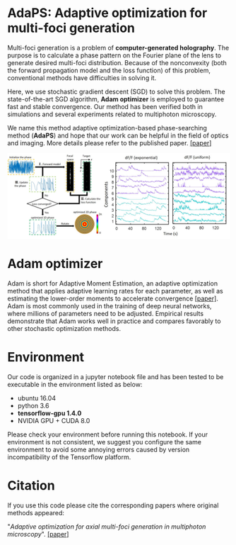 # AdaPS: Adaptive optimization for multi-foci generation

Multi-foci generation is a problem of **computer-generated holography**. The  purpose is to calculate a phase pattern on the Fourier plane of the lens to generate desired multi-foci distribution. Because of the nonconvexity (both the forward propagation model and the loss function) of this problem, conventional methods have difficulties in solving it.

Here, we use stochastic gradient descent (SGD) to solve this problem. The state-of-the-art SGD algorithm, **Adam optimizer** is employed to guarantee fast and stable convergence. Our method has been verified both in simulations and several experiments related to multiphoton microscopy.

We name this method adaptive optimization-based phase-searching method (**AdaPS**) and hope that our work can be helpful in the field of optics and imaging. More details please refer to the published paper. [[paper]](https://www.osapublishing.org/oe/home.cfm)

<img src="https://github.com/BBNC-Computational-Imaging/AdaPS/blob/master/schemetic.jpg" width="1000" align="middle">


# Adam optimizer

Adam is short for Adaptive Moment Estimation, an adaptive optimization method that applies adaptive learning rates for each parameter, as well as estimating the lower-order moments to accelerate convergence [[paper]](https://arxiv.org/abs/1412.6980). Adam is most commonly used in the training of deep neural networks, where millions of parameters need to be adjusted. Empirical results demonstrate that Adam works well in practice and compares favorably to other stochastic optimization methods.

# Environment

Our code is organized in a jupyter notebook file and has been tested to be executable in the environment listed as below: 
- ubuntu 16.04 
- python 3.6
- **tensorflow-gpu 1.4.0**
- NVIDIA GPU + CUDA 8.0

Please check your environment before running this notebook. If your environment is not consistent, we suggest you configure the same environment to avoid some annoying errors caused by version incompatibility of the Tensorflow platform.

# Citation

If you use this code please cite the corresponding papers where original methods appeared: 

"*Adaptive optimization for axial multi-foci generation in multiphoton microscopy*". [[paper]](https://www.osapublishing.org/oe/home.cfm)
